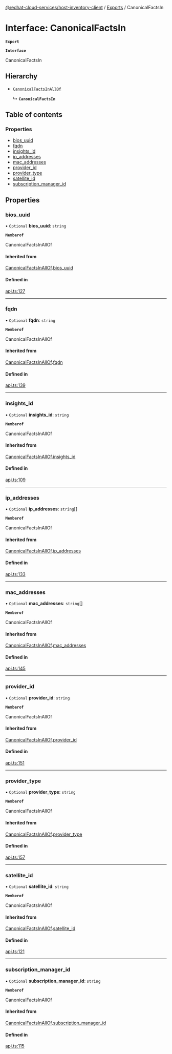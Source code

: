 [@redhat-cloud-services/host-inventory-client](../README.md) / [Exports](../modules.md) / CanonicalFactsIn

# Interface: CanonicalFactsIn

**`Export`**

**`Interface`**

CanonicalFactsIn

## Hierarchy

- [`CanonicalFactsInAllOf`](CanonicalFactsInAllOf.md)

  ↳ **`CanonicalFactsIn`**

## Table of contents

### Properties

- [bios\_uuid](CanonicalFactsIn.md#bios_uuid)
- [fqdn](CanonicalFactsIn.md#fqdn)
- [insights\_id](CanonicalFactsIn.md#insights_id)
- [ip\_addresses](CanonicalFactsIn.md#ip_addresses)
- [mac\_addresses](CanonicalFactsIn.md#mac_addresses)
- [provider\_id](CanonicalFactsIn.md#provider_id)
- [provider\_type](CanonicalFactsIn.md#provider_type)
- [satellite\_id](CanonicalFactsIn.md#satellite_id)
- [subscription\_manager\_id](CanonicalFactsIn.md#subscription_manager_id)

## Properties

### bios\_uuid

• `Optional` **bios\_uuid**: `string`

**`Memberof`**

CanonicalFactsInAllOf

#### Inherited from

[CanonicalFactsInAllOf](CanonicalFactsInAllOf.md).[bios_uuid](CanonicalFactsInAllOf.md#bios_uuid)

#### Defined in

[api.ts:127](https://github.com/RedHatInsights/javascript-clients/blob/master/packages/host-inventory/api.ts#L127)

___

### fqdn

• `Optional` **fqdn**: `string`

**`Memberof`**

CanonicalFactsInAllOf

#### Inherited from

[CanonicalFactsInAllOf](CanonicalFactsInAllOf.md).[fqdn](CanonicalFactsInAllOf.md#fqdn)

#### Defined in

[api.ts:139](https://github.com/RedHatInsights/javascript-clients/blob/master/packages/host-inventory/api.ts#L139)

___

### insights\_id

• `Optional` **insights\_id**: `string`

**`Memberof`**

CanonicalFactsInAllOf

#### Inherited from

[CanonicalFactsInAllOf](CanonicalFactsInAllOf.md).[insights_id](CanonicalFactsInAllOf.md#insights_id)

#### Defined in

[api.ts:109](https://github.com/RedHatInsights/javascript-clients/blob/master/packages/host-inventory/api.ts#L109)

___

### ip\_addresses

• `Optional` **ip\_addresses**: `string`[]

**`Memberof`**

CanonicalFactsInAllOf

#### Inherited from

[CanonicalFactsInAllOf](CanonicalFactsInAllOf.md).[ip_addresses](CanonicalFactsInAllOf.md#ip_addresses)

#### Defined in

[api.ts:133](https://github.com/RedHatInsights/javascript-clients/blob/master/packages/host-inventory/api.ts#L133)

___

### mac\_addresses

• `Optional` **mac\_addresses**: `string`[]

**`Memberof`**

CanonicalFactsInAllOf

#### Inherited from

[CanonicalFactsInAllOf](CanonicalFactsInAllOf.md).[mac_addresses](CanonicalFactsInAllOf.md#mac_addresses)

#### Defined in

[api.ts:145](https://github.com/RedHatInsights/javascript-clients/blob/master/packages/host-inventory/api.ts#L145)

___

### provider\_id

• `Optional` **provider\_id**: `string`

**`Memberof`**

CanonicalFactsInAllOf

#### Inherited from

[CanonicalFactsInAllOf](CanonicalFactsInAllOf.md).[provider_id](CanonicalFactsInAllOf.md#provider_id)

#### Defined in

[api.ts:151](https://github.com/RedHatInsights/javascript-clients/blob/master/packages/host-inventory/api.ts#L151)

___

### provider\_type

• `Optional` **provider\_type**: `string`

**`Memberof`**

CanonicalFactsInAllOf

#### Inherited from

[CanonicalFactsInAllOf](CanonicalFactsInAllOf.md).[provider_type](CanonicalFactsInAllOf.md#provider_type)

#### Defined in

[api.ts:157](https://github.com/RedHatInsights/javascript-clients/blob/master/packages/host-inventory/api.ts#L157)

___

### satellite\_id

• `Optional` **satellite\_id**: `string`

**`Memberof`**

CanonicalFactsInAllOf

#### Inherited from

[CanonicalFactsInAllOf](CanonicalFactsInAllOf.md).[satellite_id](CanonicalFactsInAllOf.md#satellite_id)

#### Defined in

[api.ts:121](https://github.com/RedHatInsights/javascript-clients/blob/master/packages/host-inventory/api.ts#L121)

___

### subscription\_manager\_id

• `Optional` **subscription\_manager\_id**: `string`

**`Memberof`**

CanonicalFactsInAllOf

#### Inherited from

[CanonicalFactsInAllOf](CanonicalFactsInAllOf.md).[subscription_manager_id](CanonicalFactsInAllOf.md#subscription_manager_id)

#### Defined in

[api.ts:115](https://github.com/RedHatInsights/javascript-clients/blob/master/packages/host-inventory/api.ts#L115)
